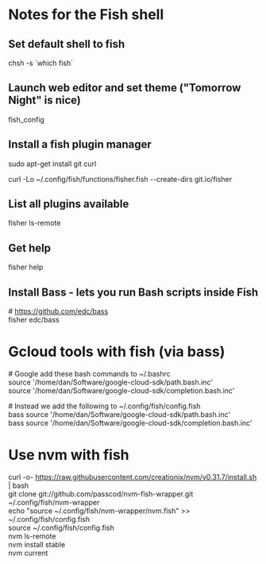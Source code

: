 # Notes for the Fish shell

## Set default shell to fish
chsh -s \`which fish\`

## Launch web editor and set theme ("Tomorrow Night" is nice)
fish_config

## Install a fish plugin manager
sudo apt-get install git curl

curl -Lo ~/.config/fish/functions/fisher.fish --create-dirs git.io/fisher

## List all plugins available
fisher ls-remote

## Get help
fisher help

## Install Bass - lets you run Bash scripts inside Fish
\# https://github.com/edc/bass<br/>
fisher edc/bass

# Gcloud tools with fish (via bass)
\# Google add these bash commands to ~/.bashrc<br/>
source '/home/dan/Software/google-cloud-sdk/path.bash.inc'<br/>
source '/home/dan/Software/google-cloud-sdk/completion.bash.inc'

\# Instead we add the following to ~/.config/fish/config.fish<br/>
bass source '/home/dan/Software/google-cloud-sdk/path.bash.inc'<br/>
bass source '/home/dan/Software/google-cloud-sdk/completion.bash.inc'

# Use nvm with fish
curl -o- https://raw.githubusercontent.com/creationix/nvm/v0.31.7/install.sh | bash<br/>
git clone git://github.com/passcod/nvm-fish-wrapper.git ~/.config/fish/nvm-wrapper<br/>
echo "source ~/.config/fish/nvm-wrapper/nvm.fish" >> ~/.config/fish/config.fish<br/>
source ~/.config/fish/config.fish<br/>
nvm ls-remote<br/>
nvm install stable<br/>
nvm current




